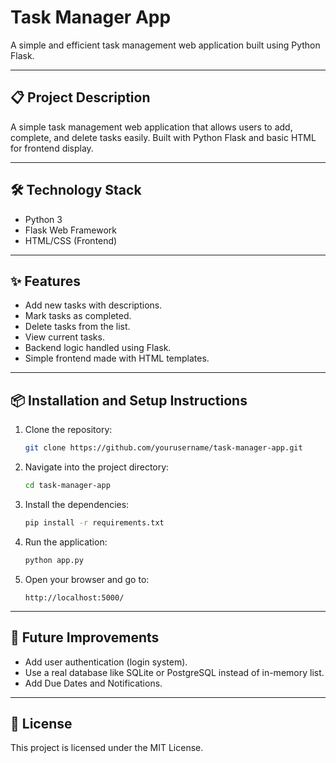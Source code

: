 # Task Manager App

A simple and efficient task management web application built using Python Flask.

---

## 📋 Project Description
A simple task management web application that allows users to add, complete, and delete tasks easily. Built with Python Flask and basic HTML for frontend display.

---

## 🛠️ Technology Stack
- Python 3
- Flask Web Framework
- HTML/CSS (Frontend)

---

## ✨ Features
- Add new tasks with descriptions.
- Mark tasks as completed.
- Delete tasks from the list.
- View current tasks.
- Backend logic handled using Flask.
- Simple frontend made with HTML templates.

---

## 📦 Installation and Setup Instructions
1. Clone the repository:
    ```bash
    git clone https://github.com/yourusername/task-manager-app.git
    ```
2. Navigate into the project directory:
    ```bash
    cd task-manager-app
    ```
3. Install the dependencies:
    ```bash
    pip install -r requirements.txt
    ```
4. Run the application:
    ```bash
    python app.py
    ```
5. Open your browser and go to:
    ```
    http://localhost:5000/
    ```

---

## 📄 Future Improvements
- Add user authentication (login system).
- Use a real database like SQLite or PostgreSQL instead of in-memory list.
- Add Due Dates and Notifications.

---

## 📜 License
This project is licensed under the MIT License.
